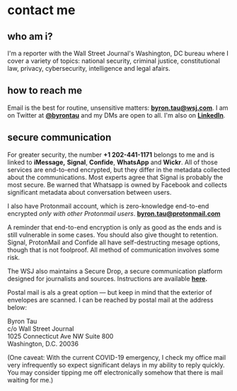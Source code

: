 # contact me

## who am i?

I'm a reporter with the Wall Street Journal's Washington, DC bureau where I cover a variety of topics: national security, criminal justice, constitutional law, privacy, cybersecurity, intelligence and legal afairs.

## how to reach me

Email is the best for routine, unsensitive matters: **[byron.tau@wsj.com](mailto:byron.tau@wsj.com)**. I am on Twitter at **[@byrontau](https://www.twitter.com/byrontau)** and my DMs are open to all. I'm also on **[LinkedIn](https://www.linkedin.com/in/byrontau)**.

## secure communication

For greater security, the number **+1 202-441-1171** belongs to me and is linked to **iMessage,** **Signal**, **Confide**, **WhatsApp** and **Wickr**. All of those services are end-to-end encrypted, but they differ in the metadata collected about the communications. Most experts agree that Signal is probably the most secure. Be warned that Whatsapp is owned by Facebook and collects significant metadata about conversation between users. 

I also have Protonmail account, which is zero-knowledge end-to-end encrypted *only with other Protonmail users*. **[byron.tau@protonmail.com](mailto:byron.tau@protonmail.com)**

A reminder that end-to-end encryption is only as good as the ends and is still vulnerable in some cases. You should also give thought to retention. Signal, ProtonMail and Confide all have self-destructing mesage options, though that is not foolproof.  All method of communication involves some risk. 

The WSJ also maintains a Secure Drop, a secure communication platform designed for journalists and sources. Instructions are available **[here](https://www.wsj.com/tips).**

Postal mail is als a great option — but keep in mind that the exterior of envelopes are scanned. I can be reached by postal mail at the address below:


Byron Tau</br>
c/o Wall Street Journal</br>
1025 Connecticut Ave NW Suite 800</br>
Washington, D.C. 20036</br>

(One caveat: With the current COVID-19 emergency, I check my office mail very infrequently so expect significant delays in my ability to reply quickly. You may consider tipping me off electronically somehow that there is mail waiting for me.)
